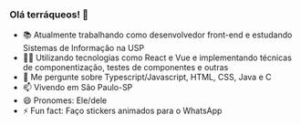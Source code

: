 ### Olá terráqueos!  👋

- 📚 Atualmente trabalhando como desenvolvedor front-end e estudando Sistemas de Informação na USP 
- 👨‍💻 Utilizando tecnologias como React e Vue e implementando técnicas de componentização, testes de componentes e outras
- 💬 Me pergunte sobre Typescript/Javascript, HTML, CSS, Java e C
- 📫 Vivendo em São Paulo-SP
- 😄 Pronomes: Ele/dele
- ⚡ Fun fact: Faço stickers animados para o WhatsApp
